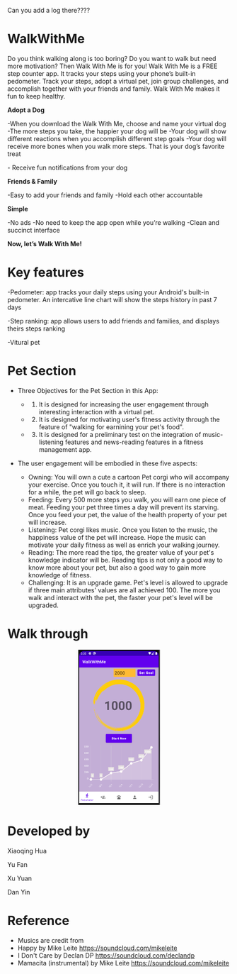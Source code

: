 Can you add a log there????



# WalkWithMe

Do you think walking along is too boring?
Do you want to walk but need more motivation?
Then Walk With Me is for you! Walk With Me is a FREE step counter app. It tracks your steps using your phone’s built-in pedometer.
Track your steps, adopt a virtual pet, join group challenges, and accomplish together with your friends and family. Walk With Me makes it fun to keep healthy.

**Adopt a Dog**

-When you download the Walk With Me, choose and name your virtual dog
 -The more steps you take, the happier your dog will be
 -Your dog will show different reactions when you accomplish different step goals -Your dog will receive more bones when you walk more steps. That is your dog’s favorite treat

\- Receive fun notifications from your dog

**Friends & Family**

-Easy to add your friends and family
-Hold each other accountable

**Simple**

-No ads
-No need to keep the app open while you’re walking -Clean and succinct interface

**Now, let’s Walk With Me!**

# Key features

-Pedometer:  app tracks your daily steps using your Android's built-in pedometer. An intercative line chart will show the steps history in past 7 days

-Step ranking: app allows users to add friends and families, and displays theirs steps ranking

-Vitural pet


Pet Section
====
- Three Objectives for the Pet Section in this App:
  - 1) It is designed for increasing the user engagement through interesting interaction with a virtual pet.
  - 2) It is designed for motivating user's fitness activity through the feature of "walking for earnining your pet's food".
  - 3) It is designed for a preliminary test on the integration of music-listening features and news-reading features in a fitness management app. 
  
- The user engagement will be embodied in these five aspects:
  - Owning: You will own a cute a cartoon Pet corgi who will accompany your exercise. Once you touch it, it will run. If there is no interaction for a while, the pet will go back to sleep.
  - Feeding: Every 500 more steps you walk, you will earn one piece of meat. Feeding your pet three times a day will prevent its starving. Once you feed your pet, the value of the health property of your pet will increase.
  - Listening: Pet corgi likes music. Once you listen to the music, the happiness value of the pet will increase. Hope the music can motivate your daily fitness as well as enrich your walking journey.
  - Reading: The more read the tips, the greater value of your pet's knowledge indicator will be. Reading tips is not only a good way to know more about your pet, but also a good way to gain more knowledge of fitness.
  - Challenging: It is an upgrade game. Pet's level is allowed to upgrade if three main attributes' values are all achieved 100. The more you walk and interact with the pet, the faster your pet's level will be upgraded.

# Walk through

<p align="center">
  <img height="350" width="185" src="screenshot/Screen Shot 2020-12-11 at 1.24.52 PM.png"/>
</p>



# Developed by

Xiaoqing Hua

Yu Fan

Xu Yuan

Dan Yin

# Reference
- Musics are credit from
- Happy by Mike Leite https://soundcloud.com/mikeleite
- I Don't Care by Declan DP https://soundcloud.com/declandp
- Mamacita (instrumental) by Mike Leite https://soundcloud.com/mikeleite

